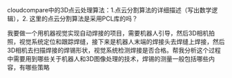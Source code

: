 cloudcompare中的3D点云处理算法：1.点云分割算法的详细描述（写出数学逻辑），2. 这里的点云分割算法是采用PCL库的吗？


我要做一个用机器视觉实现自动焊接的项目，需要机器人引导，然后3D相机拍照，视觉系统定位和跟踪焊缝，接下来是机器人末端的焊接头去焊缝上焊接，然后 3D相机去扫描焊接的焊锡形状，视觉系统检测焊接是否合格。帮我分析这个过程中需要用到哪些关于机器人和3D图像处理的技术，焊锡的测量一般包括哪些内容，有哪些策略